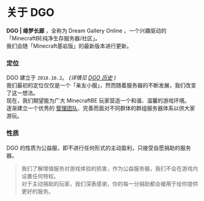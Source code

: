 <!-- notice/about -->

# 关于 DGO

 **DGO | 缘梦长廊** ，全称为 Dream Gallery Online ，一个兴趣驱动的「MinecraftBE纯净生存服务器/社区」。<br/>
我们会随「Minecraft基岩版」的最新版本进行更新。



### 定位

DGO 建立于 `2018.10.2`。 *(详情见 [DGO 历史](information/DGOHistory) )* <br/>
我们最初的定位仅仅是一个「亲友小服」，然而随着服务器的不断发展，我们改变了这一想法。<br/>
现在，我们期望能为广大 MinecraftBE 玩家营造一个和谐、温馨的游戏环境。<br/>
逐渐建立一个优秀的 [管理团队](other/contact?id=管理团队)、完善而面对不同群体的群组服务器体系以供大家游玩。



### 性质

DGO 的性质为公益服，即不进行任何形式的主动盈利，只接受自愿捐助的服务器。

> 我们了解增值服务对游戏体验的损害，作为公益服务器，我们不会在游戏内设置任何特权。<br/>
对于主动捐助的玩家，我们深表感谢，你的每一分捐助都会被用于给你提供更好的服务。